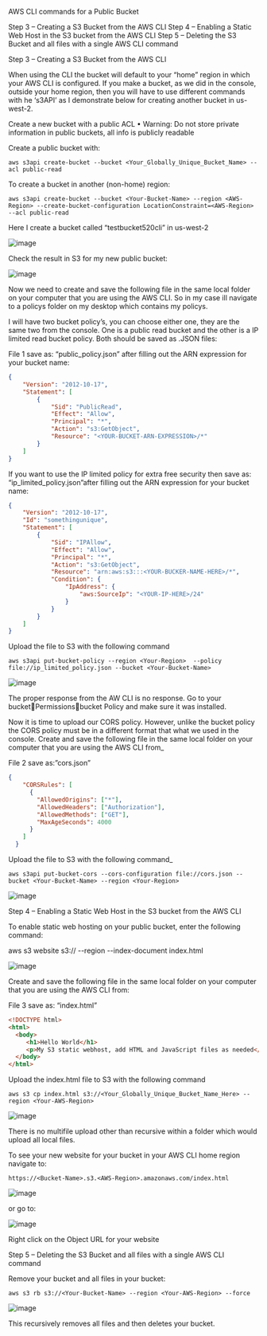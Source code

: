 AWS CLI commands for a Public Bucket

Step 3 – Creating a S3 Bucket from the AWS CLI
Step 4 – Enabling a Static Web Host in the S3 bucket from the AWS CLI
Step 5 – Deleting the S3 Bucket and all files with a single AWS CLI command


Step 3 – Creating a S3 Bucket from the AWS CLI
               

When using the CLI the bucket will default to your “home” region in which your AWS CLI is configured.  If you make a bucket, as we did in the console, outside your home region, then you will have to use different commands with he ‘s3API’ as I demonstrate below for creating another bucket in us-west-2.

Create a new bucket with a public ACL
•	Warning: Do not store private information in public buckets, all info is publicly readable

Create a public bucket with:

```
aws s3api create-bucket --bucket <Your_Globally_Unique_Bucket_Name> --acl public-read
```

To create a bucket in another (non-home) region:

```
aws s3api create-bucket --bucket <Your-Bucket-Name> --region <AWS-Region> --create-bucket-configuration LocationConstraint=<AWS-Region> --acl public-read

```
 
 Here I create a bucket called “testbucket520cli” in us-west-2
 
 ![image](https://user-images.githubusercontent.com/16296900/169628656-03c1c4d1-07ca-49eb-927a-95a97ce1b9f9.png)



Check the result in S3 for my new public bucket:


 ![image](https://user-images.githubusercontent.com/16296900/169628663-ad715a0a-eaf9-4cff-aedd-ac4355ed6d49.png)



Now we need to create and save the following file in the same local folder on your computer that you are using the AWS CLI.  So in my case ill navigate to a policys folder on my desktop which contains my policys.  

I will have two bucket policy’s, you can choose either one, they are the same two from the console.  One is a public read bucket and the other is a IP limited read bucket policy.  Both should be saved as .JSON files:


File 1 save as: “public_policy.json” after filling out the ARN expression for your bucket name:
```JSON
{
    "Version": "2012-10-17",
    "Statement": [
        {
            "Sid": "PublicRead",
            "Effect": "Allow",
            "Principal": "*",
            "Action": "s3:GetObject",
            "Resource": "<YOUR-BUCKET-ARN-EXPRESSION>/*"
        }
    ]
}
```

If you want to use the IP limited policy for extra free security then save as: “ip_limited_policy.json”after filling out the ARN expression for your bucket name:

```JSON
{
    "Version": "2012-10-17",
    "Id": "somethingunique",
    "Statement": [
        {
            "Sid": "IPAllow",
            "Effect": "Allow",
            "Principal": "*",
            "Action": "s3:GetObject",
            "Resource": "arn:aws:s3:::<YOUR-BUCKER-NAME-HERE>/*",
            "Condition": {
                "IpAddress": {
                    "aws:SourceIp": "<YOUR-IP-HERE>/24"
                }
            }
        }
    ]
}
```


Upload the file to S3 with the following command


```
aws s3api put-bucket-policy --region <Your-Region>  --policy file://ip_limited_policy.json --bucket <Your-Bucket-Name>
```

 ![image](https://user-images.githubusercontent.com/16296900/169628708-15b174bb-dfc4-4899-87d3-a71b1f245940.png)


The proper response from the AW CLI is no response.  Go to your bucketPermissionsbucket Policy and make sure it was installed.

Now it is time to upload our CORS policy.  However, unlike the bucket policy the CORS policy must be in a different format that what we used in the console.  Create and save the following file in the same local folder on your computer that you are using the AWS CLI from_

File 2 save as:”cors.json”

```JSON
{
    "CORSRules": [
      {
        "AllowedOrigins": ["*"],
        "AllowedHeaders": ["Authorization"],
        "AllowedMethods": ["GET"],
        "MaxAgeSeconds": 4000
      }
    ]
  }
```

Upload the file to S3 with the following command_

```
aws s3api put-bucket-cors --cors-configuration file://cors.json --bucket <Your-Bucket-Name> --region <Your-Region>
```

 
![image](https://user-images.githubusercontent.com/16296900/169628727-18e6550b-128f-4c75-a9b7-3c67783416c1.png)



Step 4 – Enabling a Static Web Host in the S3 bucket from the AWS CLI

To enable static web hosting on your public bucket, enter the following command:

aws s3 website s3://<Your-Bucket-Name> --region <Your-Bucket-Region> --index-document index.html

 ![image](https://user-images.githubusercontent.com/16296900/169628738-8321f964-efae-4e7f-9c72-61f89f68323f.png)



Create and save the following file in the same local folder on your computer that you are using the AWS CLI from:

File 3 save as: “index.html”

 ```html
<!DOCTYPE html>
<html>
   <body>
      <h1>Hello World</h1>
      <p>My S3 static webhost, add HTML and JavaScript files as needed</p>
   </body>
</html>
```

Upload the index.html file to S3 with the following command

 ```
aws s3 cp index.html s3://<Your_Globally_Unique_Bucket_Name_Here> --region <Your-AWS-Region>
```
 
![image](https://user-images.githubusercontent.com/16296900/169628757-c3fc199f-953d-4edc-9d8b-c3be4aaf81e0.png)


There is no multifile upload other than recursive within a folder which would upload all local files.


To see your new website for your bucket in your AWS CLI home region navigate to:

 ```
https://<Bucket-Name>.s3.<AWS-Region>.amazonaws.com/index.html
```
 ![image](https://user-images.githubusercontent.com/16296900/169628784-8c8eac74-4613-40be-a7aa-45b6bb82c1a3.png)


or go to:

 ![image](https://user-images.githubusercontent.com/16296900/169628789-cb53ff72-fd34-4656-876b-27f1f5b7bf55.png)


 Right click on the Object URL for your website

Step 5 – Deleting the S3 Bucket and all files with a single AWS CLI command


Remove your bucket and all files in your bucket:
 
```
aws s3 rb s3://<Your-Bucket-Name> --region <Your-AWS-Region> --force
```
 ![image](https://user-images.githubusercontent.com/16296900/169628797-1aebfdd1-527e-4c78-87d7-b0a403824e89.png)

 
This recursively removes all files and then deletes your bucket.

 


